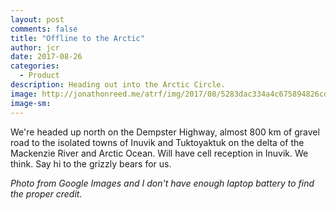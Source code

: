 ```yaml
---
layout: post
comments: false
title: "Offline to the Arctic"
author: jcr
date: 2017-08-26
categories:
  - Product
description: Heading out into the Arctic Circle.
image: http://jonathonreed.me/atrf/img/2017/08/5283dac334a4c675894826cd8576a72f.jpg
image-sm:
---
```


We're headed up north on the Dempster Highway, almost 800 km of gravel road to the isolated towns of Inuvik and Tuktoyaktuk on the delta of the Mackenzie River and Arctic Ocean. Will have cell reception in Inuvik. We think. Say hi to the grizzly bears for us.

<i>Photo from Google Images and I don't have enough laptop battery to find the proper credit.</i>